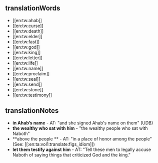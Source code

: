 ## translationWords

* [[en:tw:ahab]]
* [[en:tw:curse]]
* [[en:tw:death]]
* [[en:tw:elder]]
* [[en:tw:fast]]
* [[en:tw:god]]
* [[en:tw:king]]
* [[en:tw:letter]]
* [[en:tw:life]]
* [[en:tw:name]]
* [[en:tw:proclaim]]
* [[en:tw:seal]]
* [[en:tw:send]]
* [[en:tw:stone]]
* [[en:tw:testimony]]

## translationNotes

* **in Ahab’s name** - AT: "and she signed Ahab's name on them" (UDB)
* **the wealthy who sat with him** - "the wealthy people who sat with Naboth"
* **above the people ** - AT: "in a place of honor among the people" (See: [[:en:ta:vol1:translate:figs_idiom]])
* **let them testify against him** - AT: "Tell these men to legally accuse Naboth of saying things that criticized God and the king."
